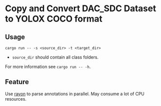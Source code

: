 # Copy and Convert DAC_SDC Dataset to YOLOX COCO format

## Usage
```shell script
cargo run -- -s <source_dir> -t <target_dir> 
```
- `source_dir` should contain all class folders.

For more information see `cargo run -- -h`.

## Feature

Use [rayon](https://github.com/rayon-rs/rayon) to parse annotations in parallel.
May consume a lot of CPU resources.
